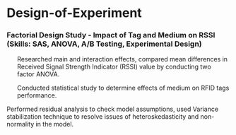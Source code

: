 # Design-of-Experiment
### Factorial Design Study - Impact of Tag and Medium on RSSI (Skills: SAS, ANOVA, A/B Testing, Experimental Design)
<ul style=“list-style-type:disc”>Researched main and interaction effects, compared mean differences in Received Signal Strength Indicator (RSSI) value by conducting two factor ANOVA.</ul>
<ul style=“list-style-type:disc”>Conducted statistical study to determine effects of medium on RFID tags performance.</ul>
<uln style=“list-style-type:disc”>Performed residual analysis to check model assumptions, used Variance stabilization technique to resolve issues of heteroskedasticity and non-normality in the model.</ul>
